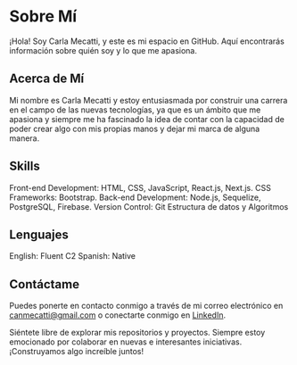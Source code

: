 # Sobre Mí

¡Hola! Soy Carla Mecatti, y este es mi espacio en GitHub. Aquí encontrarás información sobre quién soy y lo que me apasiona.

## Acerca de Mí

Mi nombre es Carla Mecatti y estoy entusiasmada por construir una carrera en el campo de las nuevas tecnologías, ya que es un ámbito que me apasiona y siempre me ha fascinado la idea de contar con la capacidad de poder crear algo con mis propias manos y dejar mi marca de alguna manera.

## Skills

Front-end Development: HTML, CSS, JavaScript, React.js, Next.js.
CSS Frameworks: Bootstrap.
Back-end Development: Node.js, Sequelize, PostgreSQL, Firebase.
Version Control: Git
Estructura de datos y Algoritmos

## Lenguajes

English: Fluent C2
Spanish: Native



## Contáctame

Puedes ponerte en contacto conmigo a través de mi correo electrónico en canmecatti@gmail.com o conectarte conmigo en [LinkedIn](https://www.linkedin.com/in/carla-mecatti-29a516188/).

Siéntete libre de explorar mis repositorios y proyectos. Siempre estoy emocionado por colaborar en nuevas e interesantes iniciativas. ¡Construyamos algo increíble juntos!


